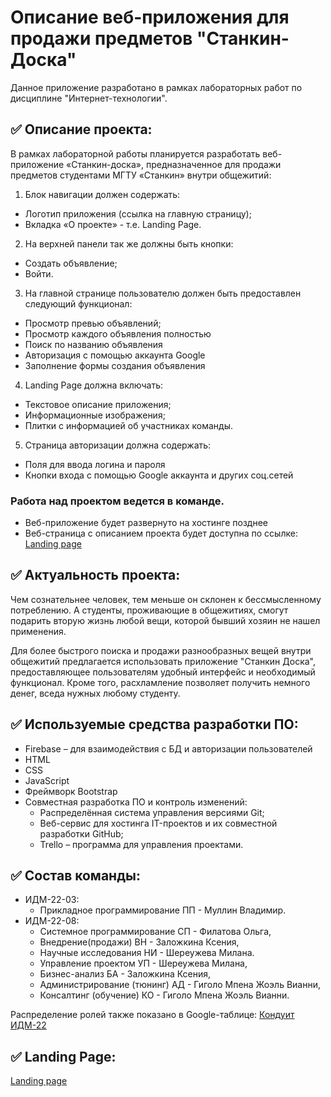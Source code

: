 # Описание веб-приложения для продажи предметов "Станкин-Доска"

Данное приложение разработано в рамках лабораторных работ по дисциплине "Интернет-технологии".

## ✅ Описание проекта:

В рамках лабораторной работы планируется разработать веб-приложение «Станкин-доска», предназначенное для продажи предметов студентами МГТУ «Станкин» внутри общежитий:
1. Блок навигации должен содержать:
  * Логотип приложения (ссылка на главную страницу);
  * Вкладка «О проекте» - т.е. Landing Page.
2. На верхней панели так же должны быть кнопки:
  * Создать объявление;
  * Войти.
3. На главной странице пользователю должен быть предоставлен следующий функционал:
  * Просмотр превью объявлений;
  * Просмотр каждого объявления полностью
  * Поиск по названию объявления
  * Авторизация с помощью аккаунта Google
  * Заполнение формы создания объявления

4. Landing Page должна включать:
* Текстовое описание приложения;
* Информационные изображения;
* Плитки с информацией об участниках команды.

5. Страница авторизации должна содержать:
* Поля для ввода логина и пароля
* Кнопки входа с помощью Google аккаунта и других соц.сетей

### Работа над проектом ведется в команде.
* Веб-приложение будет развернуто на хостинге позднее
* Веб-страница с описанием проекта будет доступна по ссылке: [Landing page](https://stankinboardempty.web.app/team)
## ✅ Актуальность проекта:
Чем сознательнее человек, тем меньше он склонен к бессмысленному потреблению. А студенты, проживающие в общежитиях, смогут подарить вторую жизнь любой вещи, которой бывший хозяин не нашел применения.

Для более быстрого поиска и продажи разнообразных вещей внутри общежитий предлагается использовать приложение "Станкин Доска", предоставляющее пользователям удобный интерфейс и необходимый функционал. Кроме того, расхламление позволяет получить немного денег, вседа нужных любому студенту.
## ✅ Используемые средства разработки ПО:
* Firebase – для взаимодействия с БД и авторизации пользователей
* HTML
* CSS
* JavaScript
* Фреймворк Bootstrap
* Совместная разработка ПО и контроль изменений:
  + Распределённая система управления версиями Git;
  + Веб-сервис для хостинга IT-проектов и их совместной разработки GitHub;
  + Trello – программа для управления проектами.

## ✅ Состав команды:

+ ИДМ-22-03:
  * Прикладное программирование ПП - Муллин Владимир.
+ ИДМ-22-08:
  * Системное программирование СП - Филатова Ольга,
  * Внедрение(продажи) ВН - Заложкина Ксения,
  * Научные исследования НИ - Шереужева Милана.
  * Управление проектом УП - Шереужева Милана,
  * Бизнес-анализ БА - Заложкина Ксения,
  * Администрирование (тюнинг) АД - Гиголо Мпена Жоэль Вианни,
  * Консалтинг (обучение) КО - Гиголо Мпена Жоэль Вианни.

Распределение ролей также показано в Google-таблице:
[Кондуит ИДМ-22](https://docs.google.com/spreadsheets/d/1ypxgDUpNsaAK5PH90dTfGKdtDnWaeEDWfupEbDokN6A/edit?usp=sharing)

## ✅ Landing Page:
[Landing page](https://stankinboardempty.web.app/team)
